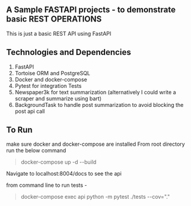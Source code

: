 ## A Sample FASTAPI projects - to demonstrate basic REST OPERATIONS

This is just a basic REST API using FastAPI

## Technologies and Dependencies

1. FastAPI
2. Tortoise ORM and PostgreSQL
3. Docker and docker-compose
4. Pytest for integration Tests
5. Newspaper3k for text summarization (alternatively I could write a scraper and summarize using bart)
6. BackgroundTask to handle post summarization to avoid blocking the post api call


## To Run

make sure docker and docker-compose are installed 
From root directory run the below command

> docker-compose up -d --build

Navigate to localhost:8004/docs to see the api

from command line to run tests - 
> docker-compose exec api python -m pytest ./tests --cov="."
